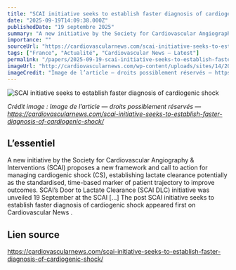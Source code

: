 ```yaml
---
title: "SCAI initiative seeks to establish faster diagnosis of cardiogenic shock"
date: "2025-09-19T14:09:38.000Z"
publishedDate: "19 septembre 2025"
summary: "A new initiative by the Society for Cardiovascular Angiography &#38; Interventions (SCAI) proposes a new framework and call to action for managing cardiogenic shock (CS), establishing lactate clearance potentially as the standardised, time-based marker of patient trajectory to improve outcomes. SCAI’s Door to Lactate Clearance (SCAI DLC) initiative was unveiled 19 September at the SCAI [&#8230;] The post SCAI initiative seeks to establish faster diagnosis of cardiogenic shock appeared first on Cardiovascular News ."
importance: ""
sourceUrl: "https://cardiovascularnews.com/scai-initiative-seeks-to-establish-faster-diagnosis-of-cardiogenic-shock/"
tags: ["France", "Actualité", "Cardiovascular News — Latest"]
permalink: "/papers/2025-09-19-scai-initiative-seeks-to-establish-faster-diagnosis-of-cardiogenic-shock"
imageUrl: "http://cardiovascularnews.com/wp-content/uploads/sites/14/2024/01/Medical-students-1024x768-1.jpeg"
imageCredit: "Image de l’article — droits possiblement réservés — https://cardiovascularnews.com/scai-initiative-seeks-to-establish-faster-diagnosis-of-cardiogenic-shock/"
---
```


![SCAI initiative seeks to establish faster diagnosis of cardiogenic shock](http://cardiovascularnews.com/wp-content/uploads/sites/14/2024/01/Medical-students-1024x768-1.jpeg)

*Crédit image : Image de l’article — droits possiblement réservés — https://cardiovascularnews.com/scai-initiative-seeks-to-establish-faster-diagnosis-of-cardiogenic-shock/*

## L’essentiel

A new initiative by the Society for Cardiovascular Angiography &#38; Interventions (SCAI) proposes a new framework and call to action for managing cardiogenic shock (CS), establishing lactate clearance potentially as the standardised, time-based marker of patient trajectory to improve outcomes. SCAI’s Door to Lactate Clearance (SCAI DLC) initiative was unveiled 19 September at the SCAI [&#8230;] The post SCAI initiative seeks to establish faster diagnosis of cardiogenic shock appeared first on Cardiovascular News .

## Lien source

https://cardiovascularnews.com/scai-initiative-seeks-to-establish-faster-diagnosis-of-cardiogenic-shock/
